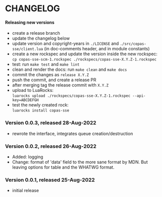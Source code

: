 # CHANGELOG

#### Releasing new versions

- create a release branch
- update the changelog below
- update version and copyright-years in `./LICENSE` and `./src/copas-sse/client.lua` (in doc-comments
  header, and in module constants)
- create a new rockspec and update the version inside the new rockspec:<br/>
  `cp copas-sse-scm-1.rockspec ./rockspecs/copas-sse-X.Y.Z-1.rockspec`
- test: run `make test` and `make lint`
- clean and render the docs: run `make clean` and `make docs`
- commit the changes as `release X.Y.Z`
- push the commit, and create a release PR
- after merging tag the release commit with `X.Y.Z`
- upload to LuaRocks:<br/>
  `luarocks upload ./rockspecs/copas-sse-X.Y.Z-1.rockspec --api-key=ABCDEFGH`
- test the newly created rock:<br/>
  `luarocks install copas-sse`


### Version 0.0.3, released 28-Aug-2022

  - rewrote the interface, integrates queue creation/destruction

### Version 0.0.2, released 26-Aug-2022

  - Added: logging
  - Change: format of 'data' field to the more sane format by MDN. But leaving
    options for table and the WHATWG format.

### Version 0.0.1, released 25-Aug-2022

  - initial release
